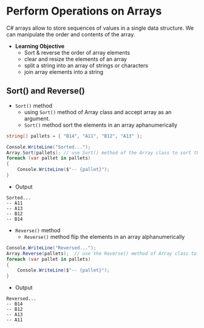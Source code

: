 # **Perform Operations on Arrays**

C# arrays allow to store sequences of values in a single data structure. We can manipulate the order and contents of the array.

- **Learning Objective**
  - Sort & reverse the order of array elements
  - clear and resize the elements of an array
  - split a string into an array of strings or characters
  - join array elements into a string

## **Sort() and Reverse()**

- `Sort()` method
  - using `Sort()` method of Array class and accept array as an argument.
  - `Sort()` method sort the elements in an array aphanumerically

```cs
string[] pallets = { "B14", "A11", "B12", "A13" };

Console.WriteLine("Sorted...");
Array.Sort(pallets); // use Sort() method of the Array class to sort the items/elements in the array alphanumerically
foreach (var pallet in pallets)
{
    Console.WriteLine($"-- {pallet}");
}
```

- Output

```
Sorted...
-- A11
-- A13
-- B12
-- B14
```

- `Reverse()` method
  - `Reverse()` method flip the elements in an array alphanumerically

```cs
Console.WriteLine("Reversed...");
Array.Reverse(pallets);  // use the Reverse() method of Array class to revers the items/elements in the array alphanumerically
foreach (var pallet in pallets)
{
    Console.WriteLine($"-- {pallet}");
}
```

- Output

```
Reversed...
-- B14
-- B12
-- A13
-- A11
```
